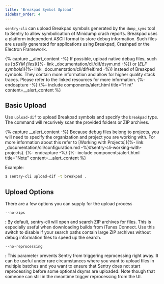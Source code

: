 ```yaml
---
title: 'Breakpad Symbol Upload'
sidebar_order: 4
---
```


`sentry-cli` can upload Breakpad symbols generated by the `dump_syms` tool to Sentry to allow symbolication of Minidump crash reports. Breakpad uses a platform independent ASCII format to store debug information. Such files are usually generated for applications using Breakpad, Crashpad or the Electron Framework.

{% capture __alert_content -%}
If possible, upload native debug files, such as [_dSYM files_]({%- link _documentation/cli/dif/dsym.md -%}) or [_ELF symbols_]({%- link _documentation/cli/dif/elf.md -%}) instead of Breakpad symbols. They contain more information and allow for higher quality stack traces. Please refer to the linked resources for more information.
{%- endcapture -%}
{%- include components/alert.html
  title="Hint"
  content=__alert_content
%}

## Basic Upload

Use `upload-dif` to upload Breakpad symbols and specify the `breakpad` type. The command will recurively scan the provided folders or ZIP archives.

{% capture __alert_content -%}
Because debug files belong to projects, you will need to specify the organization and project you are working with. For more information about this refer to [Working with Projects]({%- link _documentation/cli/configuration.md -%}#sentry-cli-working-with-projects).
{%- endcapture -%}
{%- include components/alert.html
  title="Note"
  content=__alert_content
%}

Example:

```bash
$ sentry-cli upload-dif -t breakpad .
```

## Upload Options

There are a few options you can supply for the upload process

`--no-zips`

: By default, sentry-cli will open and search ZIP archives for files. This is especially useful when downloading builds from iTunes Connect. Use this switch to disable if your search paths contain large ZIP archives without debug information files to speed up the search.

`--no-reprocessing`

: This parameter prevents Sentry from triggering reprocessing right away. It can be useful under rare circumstances where you want to upload files in multiple batches and you want to ensure that Sentry does not start reprocessing before some optional dsyms are uploaded. Note though that someone can still in the meantime trigger reprocessing from the UI.
